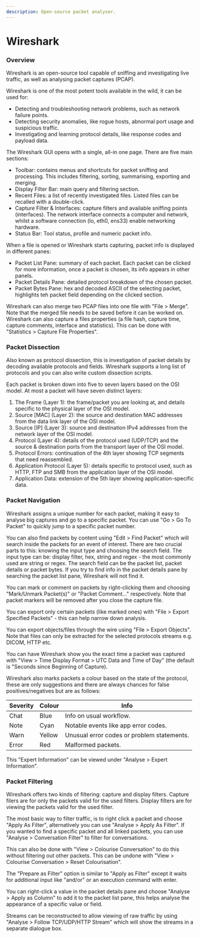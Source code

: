 ```yaml
---
description: Open-source packet analyser.
---
```


# Wireshark

### Overview

Wireshark is an open-source tool capable of sniffing and investigating live traffic, as well as analysing packet captures (PCAP).&#x20;

Wireshark is one of the most potent tools available in the wild, it can be used for:

* Detecting and troubleshooting network problems, such as network failure points.
* Detecting security anomalies, like rogue hosts, abnormal port usage and suspicious traffic.
* Investigating and learning protocol details, like response codes and payload data.

The Wireshark GUI opens with a single, all-in one page. There are five main sections:

* Toolbar: contains menus and shortcuts for packet sniffing and processing. This includes filtering, sorting, summarising, exporting and merging.
* Display Filter Bar: main query and filtering section.
* Recent Files: a list of recently investigated files. Listed files can be recalled with a double-click.
* Capture Filter & Interfaces: capture filters and available sniffing points (interfaces). The network interface connects a computer and network, whilst a software connection (lo, eth0, ens33) enable networking hardware.
* Status Bar: Tool status, profile and numeric packet info.

When a file is opened or Wireshark starts capturing, packet info is displayed in different panes:

* Packet List Pane: summary of each packet. Each packet can be clicked for more information, once a packet is chosen, its info appears in other panels.
* Packet Details Pane: detailed protocol breakdown of the chosen packet.
* Packet Bytes Pane: hex and decoded ASCII of the selecting packet, highlights teh packet field depending on the clicked section.

Wireshark can also merge two PCAP files into one file with "File > Merge". Note that the merged file needs to be saved before it can be worked on. Wireshark can also capture a files properties (a file hash, capture time, capture comments, interface and statistics). This can be done with "Statistics > Capture File Properties".

### Packet Dissection

Also known as protocol dissection, this is investigation of packet details by decoding available protocols and fields. Wireshark supports a long list of protocols and you can also write custom dissection scripts.

Each packet is broken down into five to seven layers based on the OSI model. At most a packet will have seven distinct layers:

1. The Frame (Layer 1): the frame/packet you are looking at, and details specific to the physical layer of the OSI model.
2. Source \[MAC] (Layer 2): the source and destination MAC addresses from the data link layer of the OSI model.
3. Source \[IP] (Layer 3): source and destination IPv4 addresses from the network layer of the OSI model.
4. Protocol (Layer 4): details of the protocol used (UDP/TCP) and the source & destination ports from the transport layer of the OSI model.
5. Protocol Errors: continuation of the 4th layer showing TCP segments that need reassembled.
6. Application Protocol (Layer 5): details specific to protocol used, such as HTTP, FTP and SMB from the application layer of the OSI model.
7. Application Data: extension of the 5th layer showing application-specific data.

### Packet Navigation

Wireshark assigns a unique number for each packet, making it easy to analyse big captures and go to a specific packet. You can use "Go > Go To Packet" to quickly jump to a specific packet number.

You can also find packets by content using "Edit > Find Packet" which will search inside the packets for an event of interest. There are two crucial parts to this: knowing the input type and choosing the search field. The input type can be: display filter, hex, string and regex - the most commonly used are string or regex. The search field can be the packet list, packet details or packet bytes. If you try to find info in the packet details pane by searching the packet list pane, Wireshark will not find it.

You can mark or comment on packets by right-clicking them and choosing "Mark/Unmark Packet(s)" or "Packet Comment..." respectively. Note that packet markers will be removed after you close the capture file.

You can export only certain packets (like marked ones) with "File > Export Specified Packets" - this can help narrow down analysis.

You can export objects/files through the wire using "File > Export Objects". Note that files can only be extracted for the selected protocols streams e.g. DICOM, HTTP etc.

You can have Wireshark show you the exact time a packet was captured with "View > Time Display Format > UTC Data and Time of Day" (the default is "Seconds since Beginning of Capture).

Wireshark also marks packets a colour based on the state of the protocol, these are only suggestions and there are always chances for false positives/negatives but are as follows:

| Severity | Colour | Info                                       |
| -------- | ------ | ------------------------------------------ |
| Chat     | Blue   | Info on usual workflow.                    |
| Note     | Cyan   | Notable events like app error codes.       |
| Warn     | Yellow | Unusual error codes or problem statements. |
| Error    | Red    | Malformed packets.                         |

This "Expert Information" can be viewed under "Analyse > Expert Information".

### Packet Filtering

Wireshark offers two kinds of filtering: capture and display filters. Capture filers are for only the packets valid for the used filters. Display filters are for viewing the packets valid for the used filter.

The most basic way to filter traffic, is to right click a packet and choose "Apply As Filter", alternatively you can use "Analyse > Apply As Filter". If you wanted to find a specific packet and all linked packets, you can use "Analyse > Conversation Filter" to filter for conversations.

This can also be done with "View > Colourise Conversation" to do this without filtering out other packets. This can be undone with "View > Colourise Conversation > Reset Colourisation".

The "Prepare as Filter" option is similar to "Apply as Filter" except it waits for additional input like "and/or" or an execution command with enter.

You can right-click a value in the packet details pane and choose "Analyse > Apply as Column" to add it to the packet list pane, this helps analyse the appearance of a specific value or field.

Streams can be reconstructed to allow viewing of raw traffic by using "Analyse > Follow TCP/UDP/HTTP Stream" which will show the streams in a separate dialogue box.
